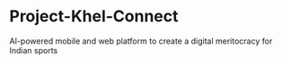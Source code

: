 # Project-Khel-Connect
AI-powered mobile and web platform to create a digital meritocracy for Indian sports
